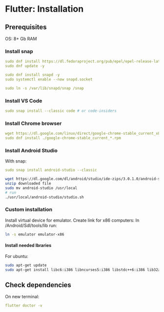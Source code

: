 # Flutter: Installation

## Prerequisites
OS: 8+ Gb RAM

### Install snap

```yaml
sudo dnf install https://dl.fedoraproject.org/pub/epel/epel-release-latest-9.noarch.rpm
sudo dnf update -y

sudo dnf install snapd -y
sudo systemctl enable --now snapd.socket

sudo ln -s /var/lib/snapd/snap /snap
```

### Install VS Code

```yaml
sudo snap install --classic code # or code-insiders
```

### Install Chrome browser

```yaml
wget https://dl.google.com/linux/direct/google-chrome-stable_current_x86_64.rpm
sudo dnf install ./google-chrome-stable_current_*.rpm
```

### Install Android Studio

With snap:

```yaml
sudo snap install android-studio --classic
```

```sh
wget https://dl.google.com/dl/android/studio/ide-zips/3.0.1.0/android-studio-ide-171.4443003-linux.zip
unzip downloaded file
sudo mv android-studio /usr/local
# run
./usr/local/android-studio/studio.sh
```

### Custom installation
Install virtual device for emulator. Create link for x86 computers:
In /Android/Sdl/tools/lib run:

```sh
ln -s emulator emulator-x86
```

#### Install needed lbraries 

For ubuntu:

```sh
sudo apt-get update
sudo apt-get install libc6:i386 libncurses5:i386 libstdc++6:i386 lib32z1 libbz2-1.0:i386
```

## Check dependencies

On new terminal:

```yaml
flutter doctor -v
```
